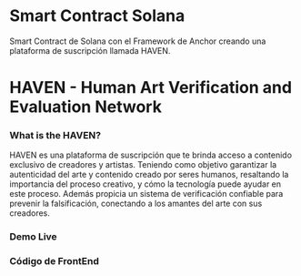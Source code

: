 # Smart Contract Solana

Smart Contract de Solana con el Framework de Anchor creando una plataforma de  suscripción llamada HAVEN.

# HAVEN - Human Art Verification and Evaluation Network

### **What is the HAVEN?**
HAVEN es una plataforma de suscripción que te brinda acceso a contenido exclusivo de creadores y artistas. Teniendo como objetivo garantizar la autenticidad del arte y contenido creado por seres humanos, resaltando la importancia del proceso creativo,  y cómo la tecnología puede ayudar en este proceso. Además propicia un sistema de verificación confiable para prevenir la falsificación, conectando a los amantes del arte con sus creadores.

### Demo Live


### Código de FrontEnd


